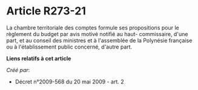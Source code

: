 # Article R273-21

La chambre territoriale des comptes formule ses propositions pour le règlement du budget par avis motivé notifié au haut-
commissaire, d'une part, et au conseil des ministres et à l'assemblée de la Polynésie française ou à l'établissement public
concerné, d'autre part.

**Liens relatifs à cet article**

_Créé par_:

  - Décret n°2009-568 du 20 mai 2009 - art. 2
